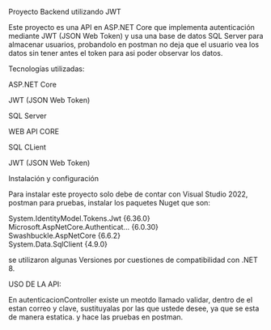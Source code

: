Proyecto Backend utilizando JWT

Este proyecto es una API en ASP.NET Core que implementa autenticación mediante JWT (JSON Web Token) y usa una base de datos SQL Server para almacenar usuarios, probandolo en 
postman no deja que el usuario vea los datos sin tener antes el token para asi poder observar los datos.

Tecnologías utilizadas:

ASP.NET Core

JWT (JSON Web Token)

SQL Server

WEB API CORE

SQL CLient

JWT (JSON Web Token)



Instalación y configuración

Para instalar este proyecto solo debe de contar con Visual Studio 2022, postman para pruebas, instalar los paquetes Nuget que son:

System.IdentityModel.Tokens.Jwt     {6.36.0}                                                                                                 
Microsoft.AspNetCore.Authenticat... {6.0.30}                                                                                                 
Swashbuckle.AspNetCore              {6.6.2}                                                                                                  
System.Data.SqlClient               {4.9.0}      

se utilizaron algunas Versiones por cuestiones de compatibilidad con .NET 8.



USO DE LA API:

En autenticacionController existe un meotdo llamado validar, dentro de el estan correo y clave, sustituyalas por las que ustede desee, ya que se esta de manera estatica.
y hace las pruebas en postman.






